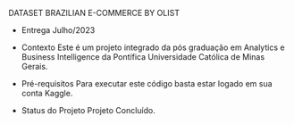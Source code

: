 DATASET BRAZILIAN E-COMMERCE BY OLIST

* Entrega
Julho/2023

* Contexto
Este é um projeto integrado da pós graduação em Analytics e Business Intelligence da Pontífica Universidade Católica de Minas Gerais.

* Pré-requisitos
Para executar este código basta estar logado em sua conta Kaggle. 

* Status do Projeto
Projeto Concluído.